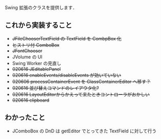 Swing 拡張のクラスを提供します．

## これから実装すること

 * ~~JFileChooserTextField の TextField を CombpBox 化~~
 * ~~ヒストリ付 ComboBox~~
 * ~~JFontChooser~~
 * JVolume の UI
 * Swing Worker の見直し
 * ~~020616 JEditablePanel~~
 * ~~020616 enableEvents/disableEvents が効いていない~~
 * ~~020606 processContainerEvent を GlassContainerEditor へ移す？~~
 * ~~020616 並び替えコマンドのレイアウタ化?~~
 * ~~020616 LayoutEditorからかえって来たときコントローラがおかしい~~
 * ~~020616 clipboard~~

## わかったこと

 * JComboBox の DnD は getEditor でとってきた TextField に対して行う
